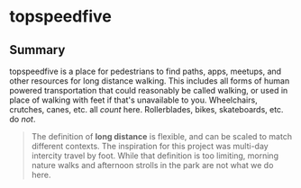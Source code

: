 # topspeedfive
## Summary
topspeedfive is a place for pedestrians to find paths, apps, meetups, and other resources for long distance walking. This includes all forms of human powered transportation that could reasonably be called walking, or used in place of walking with feet if that's unavailable to you. Wheelchairs, crutches, canes, etc. all _count_ here. Rollerblades, bikes, skateboards, etc. do _not_.

> The definition of __long distance__ is flexible, and can be scaled to match different contexts. The inspiration for this project was multi-day intercity travel by foot. While that definition is too limiting, morning nature walks and afternoon strolls in the park are not what we do here.

